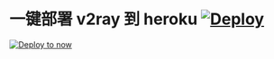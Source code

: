 # 一键部署 v2ray 到 heroku  [![Deploy](https://www.herokucdn.com/deploy/button.png)](https://heroku.com/deploy?template=https://github.com/SSimonPegg/vnowsh)


[![Deploy to now](https://deploy.now.sh/static/button.svg)](https://deploy.now.sh/?repo=https://github.com/SSimonPegg/vnowsh)


